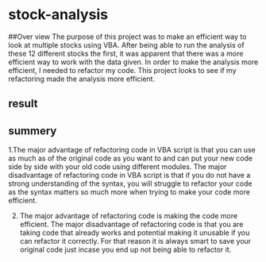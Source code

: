 # stock-analysis
##Over view
The purpose of this project was to make an efficient way to look at multiple stocks using VBA. 
After being able to run the analysis of these 12 different stocks the first, 
it was apparent that there was a more efficient way to work with the data given. In order to make the analysis more efficient, 
I needed to refactor my code. This project looks to see if my refactoring made the analysis more efficient.

## result

## summery
1.The major advantage of refactoring code in VBA script is that you can use as much as of the original code as you want to and can put your new code side by side with your old code using different modules. The major disadvantage of refactoring code in VBA script is that if you do not have a strong understanding of the syntax, you will struggle to refactor your code as the syntax matters so much more when trying to make your code more efficient.

2. The major advantage of refactoring code is making the code more efficient. The major disadvantage of refactoring code is that you are taking code that already works and potential making it unusable if you can refactor it correctly. For that reason it is always smart to save your original code just incase you end up not being able to refactor it.
